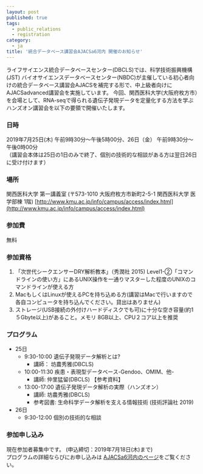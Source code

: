 ```yaml
---
layout: post
published: true
tags:
  - public_relations
  - registration
category:
  - ja
title: '統合データベース講習会AJACSa6河内 開催のお知らせ'
---
```


ライフサイエンス統合データベースセンター(DBCLS)では、科学技術振興機構(JST) バイオサイエンスデータベースセンター(NBDC)が主催している初心者向けの統合データベース講習会AJACSを補完する形で、中上級者向けにAJACSadvanced講習会を実施しています。 今回、関西医科大学(大阪府枚方市）を会場として、RNA-seqで得られる遺伝子発現データを定量化する方法を学ぶハンズオン講習会を以下の要領で開催いたします。

### 日時
2019年7月25日(木) 午前9時30分〜午後5時00分、26日（金） 午前9時30分〜午後0時00分  
（講習会本体は25日の1日のみで終了、個別の技術的な相談がある方は翌日26日に受け付けます）

### 場所
関西医科大学 第一講義室 (〒573-1010 大阪府枚方市新町2-5-1 関西医科大学 医学部棟 1階) [http://www.kmu.ac.jp/info/campus/access/index.html](http://www.kmu.ac.jp/info/campus/access/index.html)

### 参加費
無料

### 参加資格
1. 「次世代シークエンサーDRY解析教本」（秀潤社 2015) Level1-②「コマンドラインの使い方」にあるUNIX操作を一通りマスターした程度のUNIXのコマンドラインが使える方
2. MacもしくはLinuxが使えるPCを持ち込める方(講習はMacで行いますので各自コンピュータを持ち込んでください。貸出はありません)
3. ストレージ(USB接続の外付けハードディスクでも可)に十分な空き容量(約1５Gbyte以上)があること。メモリ 8GB以上、CPU２コア以上を推奨

### プログラム
- 25日
  - 9:30-10:00 遺伝子発現データ解析とは? 
    - 講師： 坊農秀雅(DBCLS)
  - 10:00-11:30 疾患・表現型データベース-Gendoo、OMIM、他-
    - 講師: 仲里猛留(DBCLS) 【参考資料】
  - 13:00-17:00 遺伝子発現データ解析の実際（ハンズオン） 
    - 講師: 坊農秀雅(DBCLS)
    - 参考図書: 生命科学データ解析を支える情報技術 (技術評論社 2019)
- 26日
  - 9:30-12:00 個別の技術的な相談

### 参加申し込み
現在参加者募集中です。 (申込締切：2019年7月18日(木)まで)  
プログラムの詳細ならびにお申し込みは [AJACSa6河内のページ](https://github.com/AJACS-training/AJACSa6)をご覧ください。

